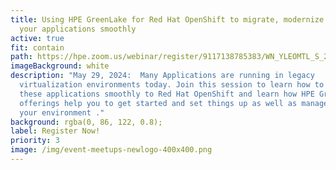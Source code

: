 ```yaml
---
title: Using HPE GreenLake for Red Hat OpenShift to migrate, modernize and run
  your applications smoothly
active: true
fit: contain
path: https://hpe.zoom.us/webinar/register/9117138785383/WN_YLEOMTL_S_27I6pqgAdVxg
imageBackground: white
description: "May 29, 2024:  Many Applications are running in legacy
  virtualization environments today. Join this session to learn how to migrate
  these applications smoothly to Red Hat OpenShift and learn how HPE GreenLake
  offerings help you to get started and set things up as well as manage and run
  your environment ."
background: rgba(0, 86, 122, 0.8);
label: Register Now!
priority: 3
image: /img/event-meetups-newlogo-400x400.png
---
```

